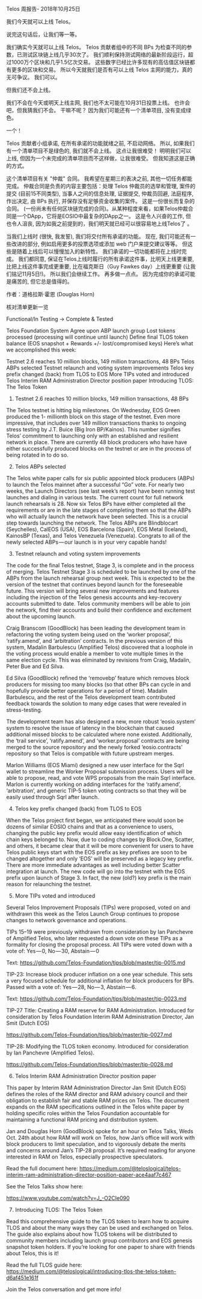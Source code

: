 Telos 周报告- 2018年10月25日

我们今天就可以上线 Telos。

说完这句话后，让我们等一等。

我们确实今天就可以上线 Telos。 Telos 贡献者组中的不同 BPs 为检查不同的参数，已测试区块链上线几乎30次了。 我们顺利保持测试网络的最新阶段运行，超过1000万个区块和几乎1.5亿次交易。 这些数字已经比许多现有的高估值区块链都有更多的区块和交易。 所以今天就我们是否有可以上线 Telos 主网的能力，真的无可争议。 我们可以。

但我们还不会上线。

我们不会在今天或明天上线主网, 我们也不太可能在10月31日投票上线。 也许会吧，但我猜我们不会。 干嘛不呢？ 因为我们可能还有一个清单项目, 没有变成绿色。

一个！

Telos 贡献者小组承诺, 在所有承诺的功能就绪之前, 不启动网络。 所以, 如果我们有一个清单项目不是绿色的, 我们就不会上线。 这点让我很难受！ 明明我们可以上线, 但因为一个未完成的清单项目而不这样做，让我很难受。 但我知道这是正确的方式。

这个清单项目有关 "仲裁" 合同。 我希望在星期三的表决之前, 其他一切任务都能完成。 仲裁合同是负责的内容主要包括：处理 Telos 仲裁员的选举和管理, 案件的提交 (目前15不同类型), 当事人之间的信息处理, 证据提交, 仲裁员回避, 法庭程序, 作出决定, 由 BPs 执行, 并保存没有足够资金收集的案件。 这是一份很长而复杂的合同。 (一份尚未有任何区块链完成的合同)。从某种程度来看，如果Telos仲裁合同是一个DApp，它将是EOSIO中最复杂的DApp之一。 这是令人兴奋的工作, 但也令人沮丧, 因为如我之前提到的，我们明天就已经可以很容易地上线Telos了 。

当我们上线时 (很快, 我发誓), 我们将交付所有承诺的功能。 现在, 我们可能还有一些改进的部分, 例如启用更多的投票选项或添加 web 门户来提交建议等等。 但这些是随着上线后可以慢慢加入的新特性。 我们承诺的一切功能都将在上线时完成。 我们都同意, 保证在Telos上线时履行的所有承诺这件事，比明天上线更重要, 比把上线这件事完成更重要, 比在福克斯日（Guy Fawkes day）上线更重要 (让我们铭记11月5日!)。 所以我们会继续工作。 再多做一点点。 因为完成你的承诺可能是痛苦的, 但它总是值得的。

作者：道格拉斯·霍恩 (Douglas Horn)

核对清单更新一览

Functional/In Testing → Complete & Tested

Telos Foundation System Agree upon ABP launch group Lost tokens processed (processing will continue until launch) Define final TLOS token balance (EOS snapshot + Rewards +/- lost/compromised keys) Here’s what we accomplished this week:

Testnet 2.6 reaches 10 million blocks, 149 million transactions, 48 BPs Telos ABPs selected Testnet relaunch and voting system improvements Telos key prefix changed (back) from TLOS to EOS More TIPs voted and introduced Telos Interim RAM Administration Director position paper Introducing TLOS: The Telos Token

1. Testnet 2.6 reaches 10 million blocks, 149 million transactions, 48 BPs

The Telos testnet is hitting big milestones. On Wednesday, EOS Green produced the 1- millionth block on this stage of the testnet. Even more impressive, that includes over 149 million transactions thanks to ongoing stress testing by J.T. Buice (Big Iron BP/Kainos). This number signifies Telos’ commitment to launching only with an established and resilient network in place. There are currently 48 block producers who have have either successfully produced blocks on the testnet or are in the process of being rotated in to do so.

2. Telos ABPs selected

The Telos white paper calls for six public appointed block producers (ABPs) to launch the Telos mainnet after a successful “Go” vote. For nearly two weeks, the Launch Directors (see last week’s report) have been running test launches and dialing in various tests. The current count for full network launch rehearsals is 28. Now six Telos BPs have either completed all the requirements or are in the late stages of completing them so that the ABPs who will actually launch the network have been selected. This is a crucial step towards launching the network. The Telos ABPs are Blindblocart (Seychelles), CalEOS (USA), EOS Barcelona (Spain), EOS Metal (Iceland), KainosBP (Texas), and Telos Venezuela (Venezuela). Congrats to all of the newly selected ABPs — our launch is in your very capable hands!

3. Testnet relaunch and voting system improvements

The code for the final Telos testnet, Stage 3, is complete and in the process of merging. Telos Testnet Stage 3 is scheduled to be launched by one of the ABPs from the launch rehearsal group next week. This is expected to be the version of the testnet that continues beyond launch for the foreseeable future. This version will bring several new improvements and features including the injection of the Telos genesis accounts and key-recovery accounts submitted to date. Telos community members will be able to join the network, find their accounts and build their confidence and excitement about the upcoming launch.

Craig Branscom (GoodBlock) has been leading the development team in refactoring the voting system being used on the ‘worker proposal’, ‘ratify.amend’, and ‘arbitration’ contracts. In the previous version of this system, Madalin Barbulescu (Amplified Telos) discovered that a loophole in the voting process would enable a member to vote multiple times in the same election cycle. This was eliminated by revisions from Craig, Madalin, Peter Bue and Ed Silva.

Ed Silva (GoodBlock) refined the ‘removebp’ feature which removes block producers for missing too many blocks (so that other BPs can cycle in and hopefully provide better operations for a period of time). Madalin Barbulescu, and the rest of the Telos development team contributed feedback towards the solution to many edge cases that were revealed in stress-testing.

The development team has also designed a new, more robust ‘eosio.system’ system to resolve the issue of latency in the blockchain that caused additional missed blocks to be calculated where none existed. Additionally, the ‘trail service’, ‘ratify.amend’, and ‘worker.proposal’ contracts are being merged to the source repository and the newly forked ‘eosio.contracts’ repository so that Telos is compatible with future upstream merges.

Marlon Williams (EOS Miami) designed a new user interface for the Sqrl wallet to streamline the Worker Proposal submission process. Users will be able to propose, read, and vote WPS proposals from the main Sqrl interface. Marlon is currently working on adding interfaces for the ‘ratify.amend’, ‘arbitration’, and generic TIP-5 token voting contracts so that they will be easily used through Sqrl after launch.

4. Telos key prefix changed (back) from TLOS to EOS

When the Telos project first began, we anticipated there would soon be dozens of similar EOSIO chains and that as a convenience to users, changing the public key prefix would allow easy identification of which chain keys belonged to. Now, due to coding changes by Block.One, Scatter, and others, it became clear that it will be more convenient for users to have Telos public keys start with the EOS prefix as key prefixes are soon to be changed altogether and only ‘EOS’ will be preserved as a legacy key prefix. There are more immediate advantages as well including better Scatter integration at launch. The new code will go into the testnet with the EOS prefix upon launch of Stage 3. In fact, the new (old?) key prefix is the main reason for relaunching the testnet.

5. More TIPs voted and introduced

Several Telos Improvement Proposals (TIPs) were proposed, voted on and withdrawn this week as the Telos Launch Group continues to propose changes to network governance and operations.

TIPs 15–19 were previously withdrawn from consideration by Ian Panchevre of Amplified Telos, who later requested a down vote on these TIPs as a formality for closing the proposal process. All TIPs were voted down with a vote of: Yes — 0, No — 30, Abstain — 0

Text: https://github.com/Telos-Foundation/tips/blob/master/tip-0015.md

TIP-23: Increase block producer inflation on a one year schedule. This sets a very focused schedule for additional inflation for block producers for BPs. Passed with a vote of: Yes — 28, No — 3, Abstain — 6.

Text: https://github.com/Telos-Foundation/tips/blob/master/tip-0023.md

TIP-27 Title: Creating a RAM reserve for RAM Administration. Introduced for consideration by Telos Foundation Interim RAM Administration Director, Jan Smit (Dutch EOS)

https://github.com/Telos-Foundation/tips/blob/master/tip-0027.md

TIP-28: Modifying the TLOS token economy. Introduced for consideration by Ian Panchevre (Amplified Telos).

https://github.com/Telos-Foundation/tips/blob/master/tip-0028.md

6. Telos Interim RAM Administration Director position paper

This paper by Interim RAM Administration Director Jan Smit (Dutch EOS) defines the roles of the RAM director and RAM advisory council and their obligation to establish fair and stable RAM prices on Telos. The document expands on the RAM specifications outlined in the Telos white paper by holding specific roles within the Telos Foundation accountable for maintaining a functional RAM pricing and distribution system.

Jan and Douglas Horn (GoodBlock) spoke for an hour on Telos Talks, Weds Oct. 24th about how RAM will work on Telos, how Jan’s office will work with block producers to limit speculation, and to vigorously debate the merits and concerns around Jan’s TIP-28 proposal. It’s required reading for anyone interested in RAM on Telos, especially prospective speculators.

Read the full document here: https://medium.com/@teloslogical/telos-interim-ram-administration-director-position-paper-ace4aaf7c467

See the Telos Talks show here:

https://www.youtube.com/watch?v=J_-O2CIe090

7. Introducing TLOS: The Telos Token

Read this comprehensive guide to the TLOS token to learn how to acquire TLOS and about the many ways they can be used and exchanged on Telos. The guide also explains about how TLOS tokens will be distributed to community members including launch group contributors and EOS genesis snapshot token holders. If you’re looking for one paper to share with friends about Telos, this is it!

Read the full TLOS guide here: https://medium.com/@teloslogical/introducing-tlos-the-telos-token-d6af451e161f

Join the Telos conversation and get more info!